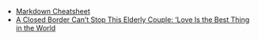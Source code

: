 - [Markdown Cheatsheet](https://github.com/adam-p/markdown-here/wiki/Markdown-Cheatsheet)
- [A Closed Border Can’t Stop This Elderly Couple: ‘Love Is the Best Thing in the World](https://www.nytimes.com/2020/04/22/world/europe/coronavirus-denmark-germany-border.html?action=click&module=Top%20Stories&pgtype=Homepage)
